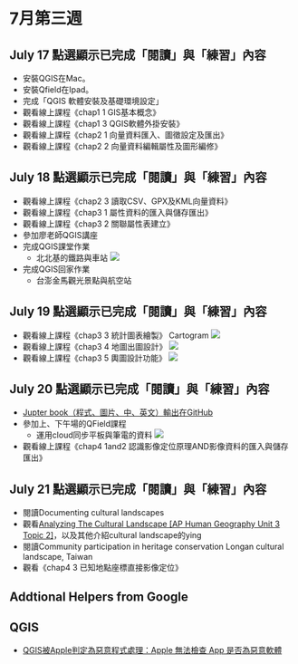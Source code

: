 # 7月第三週

## July 17 點選顯示已完成「閱讀」與「練習」內容
* 安裝QGIS在Mac。
* 安裝Qfield在Ipad。
* 完成「QGIS 軟體安裝及基礎環境設定」
* 觀看線上課程《chap1 1 GIS基本概念》
* 觀看線上課程《chap1 3 QGIS軟體外掛安裝》
* 觀看線上課程《chap2 1 向量資料匯入、圖徵設定及匯出》
* 觀看線上課程《chap2 2 向量資料編輯屬性及圖形編修》　　　　　　　　　


## July 18 點選顯示已完成「閱讀」與「練習」內容
* 觀看線上課程《chap2 3 讀取CSV、GPX及KML向量資料》
* 觀看線上課程《chap3 1 屬性資料的匯入與儲存匯出》
* 觀看線上課程《chap3 2 關聯屬性表建立》
* 參加廖老師QGIS講座
* 完成QGIS課堂作業
    * 北北基的鐵路與車站
![](https://hackmd.io/_uploads/SJ3qpAVqh.png)
* 完成QGIS回家作業
    * 台澎金馬觀光景點與航空站
## July 19 點選顯示已完成「閱讀」與「練習」內容
* 觀看線上課程《chap3 3 統計圖表繪製》 Cartogram
    ![](https://hackmd.io/_uploads/S1qC0ZBq2.png)
* 觀看線上課程《chap3 4 地圖出圖設計》
    ![](https://hackmd.io/_uploads/rkZTAbSch.png)
* 觀看線上課程《chap3 5 輿圖設計功能》
    ![](https://hackmd.io/_uploads/ryD5W7rch.jpg)


## July 20 點選顯示已完成「閱讀」與「練習」內容
* [Jupter book（程式、圖片、中、英文）輸出在GitHub](https://hss107048212.github.io/JupyterBook/intro.html)
* 參加上、下午場的QField課程
    * 運用cloud同步平板與筆電的資料
    ![](https://hackmd.io/_uploads/rJdahvUq2.jpg)
* 觀看線上課程《chap4 1and2 認識影像定位原理AND影像資料的匯入與儲存匯出》


## July 21 點選顯示已完成「閱讀」與「練習」內容
* 閱讀Documenting cultural landscapes
* 觀看[Analyzing The Cultural Landscape [AP Human Geography Unit 3 Topic 2]](https://www.youtube.com/watch?v=d8plS11eeOA&t=218s&ab_channel=Mr.Sinn)，以及其他介紹cultural landscape的ying
* 閱讀Community participation in heritage conservation Longan cultural landscape, Taiwan
* 觀看《chap4 3 已知地點座標直接影像定位》



## Addtional Helpers from Google
## QGIS
* [QGIS被Apple判定為惡意程式處理：Apple 無法檢查 App 是否為惡意軟體](https://support.apple.com/zh-tw/guide/mac-help/mchleab3a043/mac)
